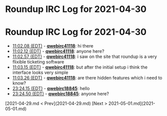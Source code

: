 # Roundup IRC Log for 2021-04-30 #
# Roundup IRC Log for 2021-04-30
* <a href="#11:02.08" id="11:02.08">11:02.08 (EDT)</a> - __[qwebirc41118](https://github.com/qwebirc41118)__: hi there
* <a href="#11:02.12" id="11:02.12">11:02.12 (EDT)</a> - __[qwebirc41118](https://github.com/qwebirc41118)__: anyone here?
* <a href="#11:02.57" id="11:02.57">11:02.57 (EDT)</a> - __[qwebirc41118](https://github.com/qwebirc41118)__: i saw on the site that roundup is a very flixible ticketing software
* <a href="#11:03.15" id="11:03.15">11:03.15 (EDT)</a> - __[qwebirc41118](https://github.com/qwebirc41118)__: but after the initial setup i think the interface looks very simple
* <a href="#11:03.26" id="11:03.26">11:03.26 (EDT)</a> - __[qwebirc41118](https://github.com/qwebirc41118)__: are there hidden features which i need to know?
* <a href="#23:24.15" id="23:24.15">23:24.15 (EDT)</a> - __[qwebirc18845](https://github.com/qwebirc18845)__: hello
* <a href="#23:24.50" id="23:24.50">23:24.50 (EDT)</a> - __[qwebirc18845](https://github.com/qwebirc18845)__: anyone here?

<div class="inpage-footer">
[2021-04-29.md < Prev](2021-04-29.md)
[Next > 2021-05-01.md](2021-05-01.md)
</div>
